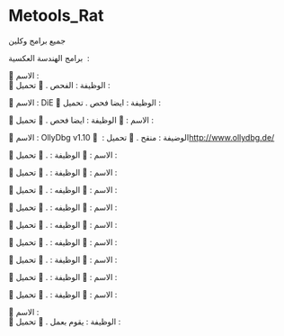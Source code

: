 # Metools_Rat
جميع برامج وكلين 









برامج الهندسة العكسية  :


🚸 الاسم :  
📧 الوظيفة : الفحص .
🔗 تحميل :


🚸 الاسم : DiE
📧 الوظيفة : ايضا فحص .
تحميل :


🚸 الاسم :
📧 الوظيفة : ايضا فحص .
🔗 تحميل : 


🚸 الاسم : OllyDbg v1.10
📧 الوضيفة : منقح .
🔗 تحميل :
‏http://www.ollydbg.de/

🚸 الاسم :
📧 الوظيفة : .
🔗 تحميل :


🚸 الاسم : 
📧 الوظيفة : .
🔗 تحميل :


🚸 الاسم :
📧 الوظيفه : .
🔗 تحميل : 


🚸 الاسم :
📧 الوظيفه : .
🔗 تحميل :


🚸 الاسم :
📧 الوظيفه : .
🔗 تحميل :


🚸 الاسم :
📧 الوظيفه : .
🔗 تحميل :


🚸 الاسم :
📧 الوظيفة : .
🔗 تحميل :


🚸 الاسم :
📧 الوظيفة : .
🔗 تحميل : 


🚸 الاسم :
📧 الوظيفة : .
🔗 تحميل :


🚸 الاسم :  
📧 الوظيفة : يقوم بعمل  .
🔗 تحميل :


